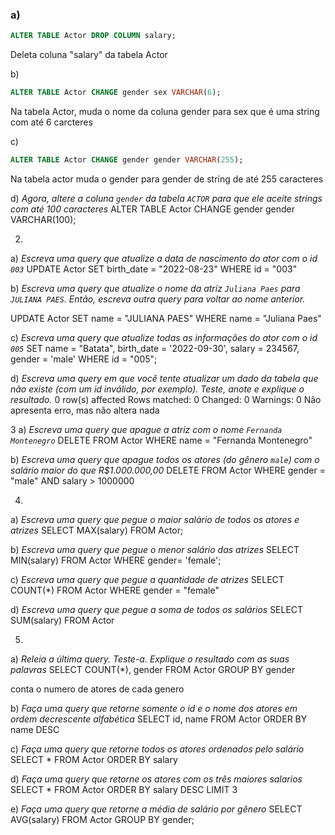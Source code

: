 ### a)

```sql
ALTER TABLE Actor DROP COLUMN salary;
```
Deleta coluna "salary" da tabela Actor

b)

```sql
ALTER TABLE Actor CHANGE gender sex VARCHAR(6);
```
Na tabela Actor, muda o nome da coluna gender para sex que é uma string com até 6 carcteres

c) 

```sql
ALTER TABLE Actor CHANGE gender gender VARCHAR(255);
```
Na tabela actor muda o gender para gender de string de até 255 caracteres

d) *Agora,  altere a coluna `gender` da tabela `ACTOR` para que ele aceite strings com até 100 caracteres*
ALTER TABLE Actor CHANGE gender gender VARCHAR(100);


2.
a) *Escreva uma query que atualize a data de nascimento do ator com o id `003`*
UPDATE Actor
SET birth_date = "2022-08-23" 
WHERE id = "003"

b) *Escreva uma query que atualize o nome da atriz `Juliana Paes` para `JULIANA PAES`. Então, escreva outra query para voltar ao nome anterior.*

UPDATE Actor
SET name = "JULIANA PAES" 
WHERE name = "Juliana Paes"

c) *Escreva uma query que atualize todas as informações do ator com o id `005`*
SET name = "Batata", birth_date = '2022-09-30', 
salary = 234567, gender = 'male'
WHERE id = "005";

d) *Escreva uma query em que você tente atualizar um dado da tabela que não existe (com um id inválido, por exemplo). Teste, anote e explique o resultado.*
0 row(s) affected Rows matched: 0  Changed: 0  Warnings: 0
Não apresenta erro, mas não altera nada 

3
a) *Escreva uma query que apague a atriz com o nome `Fernanda Montenegro`*
DELETE FROM Actor WHERE name = "Fernanda Montenegro"

b) *Escreva uma query que apague todos os atores (do gênero `male`) com o salário maior do que R$1.000.000,00*
DELETE FROM Actor WHERE gender = "male" AND salary > 1000000

4.

a) *Escreva uma query que pegue o maior salário de todos os atores e atrizes*
SELECT MAX(salary)
FROM Actor;

b) *Escreva uma query que pegue o menor salário das atrizes*
SELECT MIN(salary)
FROM Actor WHERE gender= 'female';

c) *Escreva uma query que pegue a quantidade de atrizes*
SELECT COUNT(*) FROM Actor WHERE gender = "female"

d) *Escreva uma query que pegue a soma de todos os salários*
SELECT SUM(salary) FROM Actor 


5.

a) *Releia a última query. Teste-a. Explique o resultado com as suas palavras*
SELECT COUNT(*), gender
FROM Actor
GROUP BY gender

conta o numero de atores de cada genero

b) *Faça uma query que retorne somente o id e o nome dos atores em ordem decrescente alfabética*
SELECT id, name FROM Actor
ORDER BY name DESC


c) *Faça uma query que retorne todos os atores ordenados pelo salário*
SELECT * FROM Actor
ORDER BY salary

d) *Faça uma query que retorne os atores com os três maiores salarios*
SELECT * FROM Actor
ORDER BY salary DESC
LIMIT 3

e) *Faça uma query que retorne a média de salário por gênero*
SELECT AVG(salary)  FROM Actor
GROUP BY gender;


